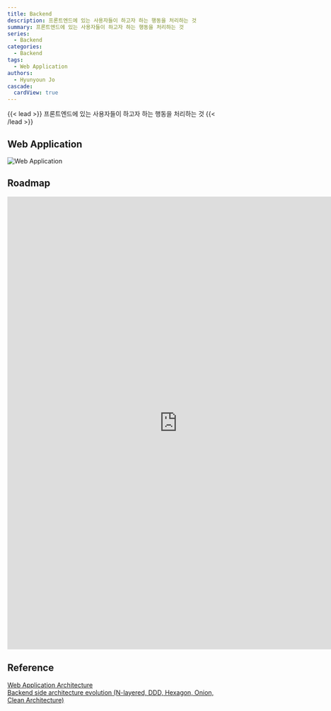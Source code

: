 ```yaml
---
title: Backend
description: 프론트엔드에 있는 사용자들이 하고자 하는 행동을 처리하는 것
summary: 프론트엔드에 있는 사용자들이 하고자 하는 행동을 처리하는 것
series:
  - Backend
categories:
  - Backend
tags:
  - Web Application
authors:
  - Hyunyoun Jo
cascade:
  cardView: true
---
```


{{< lead >}}
프론트엔드에 있는 사용자들이 하고자 하는 행동을 처리하는 것
{{< /lead >}}

## Web Application

![Web Application](media/images/web-application.png "https://nitro04.blogspot.com/2020/01/web-web-application-architecture.html")

## Roadmap

<p align="center">
<iframe width="768" height="1024" src="https://roadmap.sh/backend?s=652b754df43a58c923ce9d26" frameborder="0" allow="accelerometer; autoplay; encrypted-media; gyroscope; picture-in-picture" allowfullscreen></iframe>
</p>

## Reference

[Web Application Architecture](https://existek.com/blog/web-application-architecture/)  
[Backend side architecture evolution (N-layered, DDD, Hexagon, Onion, Clean Architecture)](https://medium.com/@iamprovidence/backend-side-architecture-evolution-n-layered-ddd-hexagon-onion-clean-architecture-643d72444ce4)
